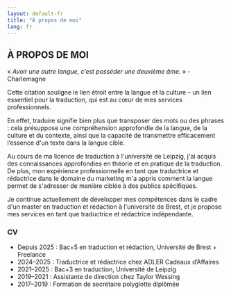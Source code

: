 ```yaml
---
layout: default-fr
title: "À propos de moi"
lang: fr
---
```


## À PROPOS DE MOI

« *Avoir une autre langue, c’est posséder une deuxième âme.* » - Charlemagne

Cette citation souligne le lien étroit entre la langue et la culture – un lien essentiel pour la traduction, qui est au cœur de mes services professionnels. 

En effet, traduire signifie bien plus que transposer des mots ou des phrases : cela présuppose une compréhension approfondie de la langue, de la culture et du contexte, ainsi que la capacité de transmettre efficacement l’essence d'un texte dans la langue cible.

Au cours de ma licence de traduction à l'université de Leipzig, j'ai acquis des connaissances approfondies en théorie et en pratique de la traduction. De plus, mon expérience professionnelle en tant que traductrice et rédactrice dans le domaine du marketing m'a appris comment la langue permet de s'adresser de manière ciblée à des publics spécifiques. 

Je continue actuellement de développer mes compétences dans le cadre d'un master en traduction et rédaction à l'université de Brest, et je propose mes services en tant que traductrice et rédactrice indépendante.

### CV
- Depuis 2025 : Bac+5 en traduction et rédaction, Université de Brest + Freelance
- 2024–2025 : Traductrice et rédactrice chez ADLER Cadeaux d’Affaires
- 2021–2025 : Bac+3 en traduction, Université de Leipzig
- 2019–2021 : Assistante de direction chez Taylor Wessing
- 2017–2019 : Formation de secrétaire polyglotte diplômée

